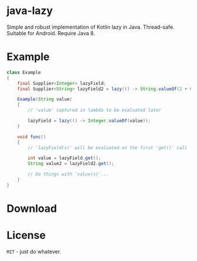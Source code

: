 # java-lazy

Simple and robust implementation of Kotlin lazy in Java. Thread-safe. Suitable for Android. Require Java 8.

# Example

```java
class Example
{
    final Supplier<Integer> lazyField;
    final Supplier<String> lazyField2 = lazy(() -> String.valueOf(2 + 6));

    Example(String value)
    {
        // 'value' captured in lambda to be evaluated later

        lazyField = lazy(() -> Integer.valueOf(value));
    }

    void func()
    {
        // 'lazyField(s)' will be evaluated on the first 'get()' call

        int value = lazyField.get();
        String value2 = lazyField2.get();

        // Do things with 'value(s)'...
    }
}
```

# Download



# License

`MIT` - just do whatever.
